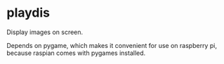# playdis

Display images on screen.

Depends on pygame, which makes it convenient for use on raspberry pi,
because raspian comes with pygames installed.
